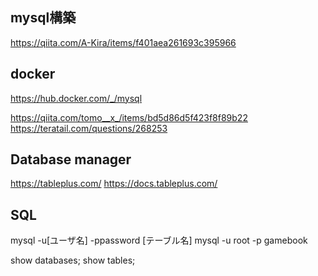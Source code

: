 ## mysql構築

https://qiita.com/A-Kira/items/f401aea261693c395966


## docker
https://hub.docker.com/_/mysql

https://qiita.com/tomo__x_/items/bd5d86d5f423f8f89b22
https://teratail.com/questions/268253


## Database manager
https://tableplus.com/
https://docs.tableplus.com/

## SQL
mysql -u[ユーザ名] -ppassword [テーブル名]
mysql -u root -p gamebook

show databases;
show tables;


